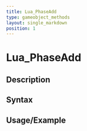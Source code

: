 ```yaml
---
title: Lua_PhaseAdd
type: gameobject_methods
layout: single_markdown
position: 1
---
```


# Lua_PhaseAdd

## Description

## Syntax

## Usage/Example


